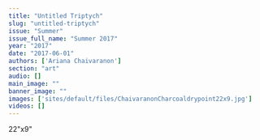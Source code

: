 ```yaml
---
title: "Untitled Triptych"
slug: "untitled-triptych"
issue: "Summer"
issue_full_name: "Summer 2017"
year: "2017"
date: "2017-06-01"
authors: ['Ariana Chaivaranon']
section: "art"
audio: []
main_image: ""
banner_image: ""
images: ['sites/default/files/ChaivaranonCharcoaldrypoint22x9.jpg']
videos: []
---
```

22"x9"

